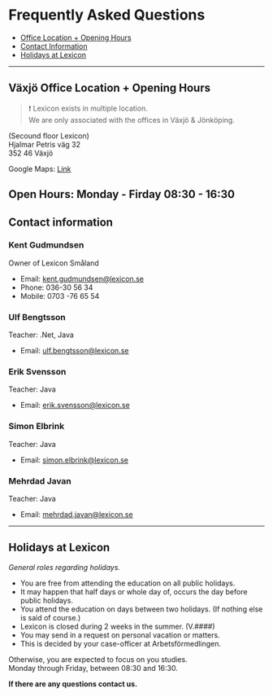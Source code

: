 # Frequently Asked Questions

- [Office Location + Opening Hours](#office-location--opening-hours)
- [Contact Information](#contact-information)
- [Holidays at Lexicon](#holidays-at-lexicon)

---
## Växjö Office Location + Opening Hours

 > :heavy_exclamation_mark: Lexicon exists in multiple location.  
 > We are only associated with the offices in Växjö & Jönköping.

(Secound floor Lexicon)  
Hjalmar Petris väg 32    
352 46 Växjö

Google Maps: [Link](https://goo.gl/maps/tWtj4YQ1RwBzBg2d6)

Open Hours:
Monday - Firday 08:30 - 16:30
---
## Contact information

### Kent Gudmundsen

Owner of Lexicon Småland

- Email: kent.gudmundsen@lexicon.se
- Phone: 036-30 56 34
- Mobile: 0703 -76 65 54

### Ulf Bengtsson

Teacher: .Net, Java

- Email: ulf.bengtsson@lexicon.se

### Erik Svensson

Teacher: Java

- Email: erik.svensson@lexicon.se

### Simon Elbrink

Teacher: Java

- Email: simon.elbrink@lexicon.se

### Mehrdad Javan

Teacher: Java

- Email: mehrdad.javan@lexicon.se

---
## Holidays at Lexicon

_General roles regarding holidays._

- You are free from attending the education on all public holidays.
- It may happen that half days or whole day of, occurs the day before public holidays.
- You attend the education on days between two holidays. (If nothing else is said of course.)
- Lexicon is closed during 2 weeks in the summer. (V.####)
- You may send in a request on personal vacation or matters.
- This is decided by your case-officer at Arbetsförmedlingen.

Otherwise, you are expected to focus on you studies.  
Monday through Friday, between 08:30 and 16:30.  

**If there are any questions contact us.**

